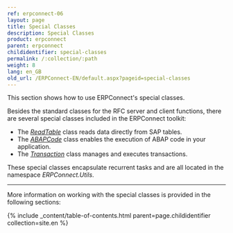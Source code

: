 ```yaml
---
ref: erpconnect-06
layout: page
title: Special Classes
description: Special Classes
product: erpconnect
parent: erpconnect
childidentifier: special-classes
permalink: /:collection/:path
weight: 8
lang: en_GB
old_url: /ERPConnect-EN/default.aspx?pageid=special-classes
---
```


This section shows how to use ERPConnect's special classes.

Besides the standard classes for the RFC server and client functions, there are several special classes included in the ERPConnect toolkit:
- The [*ReadTable*](./special-classes/reading-sap-tables-directly-with-readtable) class reads data directly from SAP tables.
- The [*ABAPCode*](./special-classes/abap-code) class enables the execution of ABAP code in your application.
- The [*Transaction*](./special-classes/managing-and-executing-transactions-the-class-transaction) class manages and executes transactions.
 
These special classes encapsulate recurrent tasks and are all located in the namespace *ERPConnect.Utils*. 

****
More information on working with the special classes is provided in the following sections:

{% include _content/table-of-contents.html parent=page.childidentifier collection=site.en %}